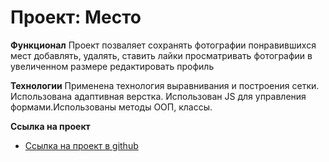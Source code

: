 # Проект: Место

**Функционал**
 Проект позваляет сохранять фотографии понравившихся мест добавлять, удалять, ставить лайки
 просматривать фотографии в увеличенном размере
 редактировать профиль

**Технологии**
 Применена технология выравнивания и построения сетки. Использована адаптивная верстка. Использован JS для управления формами.Использованы методы ООП, классы.


**Ссылка на проект**

* [Ссылка на проект в github](https://zhilinivan.github.io/mesto/)
